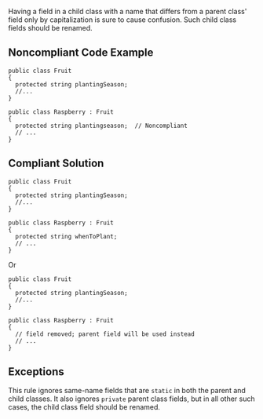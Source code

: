 Having a field in a child class with a name that differs from a parent class' field only by capitalization is sure to cause confusion. Such child class fields should be renamed.
 
## Noncompliant Code Example

    public class Fruit
    {
      protected string plantingSeason;
      //...
    }
    
    public class Raspberry : Fruit
    {
      protected string plantingseason;  // Noncompliant
      // ...
    }

## Compliant Solution

    public class Fruit
    {
      protected string plantingSeason;
      //...
    }
    
    public class Raspberry : Fruit
    {
      protected string whenToPlant;
      // ...
    }

Or

    public class Fruit
    {
      protected string plantingSeason;
      //...
    }
    
    public class Raspberry : Fruit
    {
      // field removed; parent field will be used instead
      // ...
    }

## Exceptions
 
This rule ignores same-name fields that are `static` in both the parent and child classes. It also ignores `private` parent class fields, but in all other such cases, the child class field should be renamed.